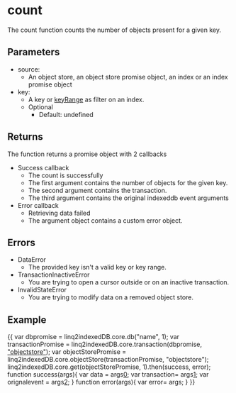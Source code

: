 # count
The count function counts the number of objects present for a given key.
## Parameters
* source: 
	* An object store, an object store promise object, an index or an index promise object
* key:
	* A key or [keyRange](keyRange) as filter on an index. 
	* Optional
		* Default: undefined
## Returns
The function returns a promise object with 2 callbacks
* Success callback
	* The count is successfully
	* The first argument contains the number of objects for the given key.
	* The second argument contains the transaction.
	* The third argument contains the original indexeddb event arguments
* Error callback
	* Retrieving data failed
	* The argument object contains a custom error object.
## Errors
* DataError
	* The provided key isn't a valid key or key range.
* TransactionInactiveError
	* You are trying to open a cursor outside or on an inactive transaction.
* InvalidStateError
	* You are trying to modify data on a removed object store.
## Example
{{
var dbpromise = linq2indexedDB.core.db("name", 1);
var transactionPromise = linq2indexedDB.core.transaction(dbpromise, ["objectstore"](_objectstore_));
var objectStorePromise = linq2indexedDB.core.objectStore(transactionPromise, "objectstore");
linq2indexedDB.core.get(objectStorePromise, 1).then(success, error);
function success(args){
   var data = args[0](0); 
   var transaction= args[1](1);
   var orignalevent = args[2](2);
}
function error(args){
   var error= args;
}
}}